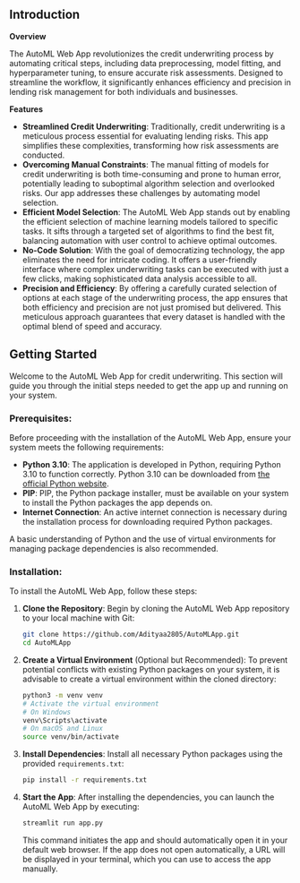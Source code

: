 ## Introduction

**Overview**

The AutoML Web App revolutionizes the credit underwriting process by automating critical steps, including data preprocessing, model fitting, and hyperparameter tuning, to ensure accurate risk assessments. Designed to streamline the workflow, it significantly enhances efficiency and precision in lending risk management for both individuals and businesses.

**Features**

- **Streamlined Credit Underwriting**: Traditionally, credit underwriting is a meticulous process essential for evaluating lending risks. This app simplifies these complexities, transforming how risk assessments are conducted.
- **Overcoming Manual Constraints**: The manual fitting of models for credit underwriting is both time-consuming and prone to human error, potentially leading to suboptimal algorithm selection and overlooked risks. Our app addresses these challenges by automating model selection.
- **Efficient Model Selection**: The AutoML Web App stands out by enabling the efficient selection of machine learning models tailored to specific tasks. It sifts through a targeted set of algorithms to find the best fit, balancing automation with user control to achieve optimal outcomes.
- **No-Code Solution**: With the goal of democratizing technology, the app eliminates the need for intricate coding. It offers a user-friendly interface where complex underwriting tasks can be executed with just a few clicks, making sophisticated data analysis accessible to all.
- **Precision and Efficiency**: By offering a carefully curated selection of options at each stage of the underwriting process, the app ensures that both efficiency and precision are not just promised but delivered. This meticulous approach guarantees that every dataset is handled with the optimal blend of speed and accuracy.

## Getting Started

Welcome to the AutoML Web App for credit underwriting. This section will guide you through the initial steps needed to get the app up and running on your system.

### Prerequisites:

Before proceeding with the installation of the AutoML Web App, ensure your system meets the following requirements:

- **Python 3.10**: The application is developed in Python, requiring Python 3.10 to function correctly. Python 3.10 can be downloaded from [the official Python website](https://www.python.org/downloads/).
- **PIP**: PIP, the Python package installer, must be available on your system to install the Python packages the app depends on.
- **Internet Connection**: An active internet connection is necessary during the installation process for downloading required Python packages.

A basic understanding of Python and the use of virtual environments for managing package dependencies is also recommended.

### Installation:

To install the AutoML Web App, follow these steps:

1. **Clone the Repository**: Begin by cloning the AutoML Web App repository to your local machine with Git:
   ```bash
   git clone https://github.com/Adityaa2805/AutoMLApp.git
   cd AutoMLApp
   ```

2. **Create a Virtual Environment** (Optional but Recommended): To prevent potential conflicts with existing Python packages on your system, it is advisable to create a virtual environment within the cloned directory:
   ```bash
   python3 -m venv venv
   # Activate the virtual environment
   # On Windows
   venv\Scripts\activate
   # On macOS and Linux
   source venv/bin/activate
   ```

3. **Install Dependencies**: Install all necessary Python packages using the provided `requirements.txt`:
   ```bash
   pip install -r requirements.txt
   ```

4. **Start the App**: After installing the dependencies, you can launch the AutoML Web App by executing:
   ```bash
   streamlit run app.py
   ```

   This command initiates the app and should automatically open it in your default web browser. If the app does not open automatically, a URL will be displayed in your terminal, which you can use to access the app manually.


